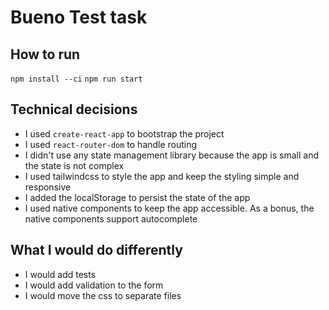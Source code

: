 # Bueno Test task

## How to run
`npm install --ci`
`npm run start`

## Technical decisions
- I used `create-react-app` to bootstrap the project
- I used `react-router-dom` to handle routing
- I didn't use any state management library because the app is small and the state is not complex
- I used tailwindcss to style the app and keep the styling simple and responsive
- I added the localStorage to persist the state of the app
- I used native components to keep the app accessible. As a bonus, the native components support autocomplete

## What I would do differently
- I would add tests
- I would add validation to the form
- I would move the css to separate files

